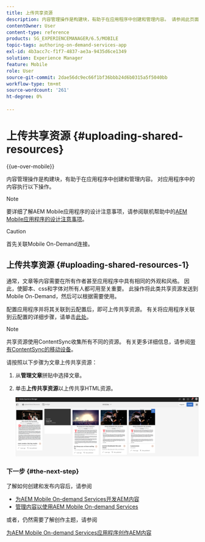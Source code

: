 ```yaml
---
title: 上传共享资源
description: 内容管理操作是构建块，有助于在应用程序中创建和管理内容。 请参阅此页面，了解如何上传共享资源。
contentOwner: User
content-type: reference
products: SG_EXPERIENCEMANAGER/6.5/MOBILE
topic-tags: authoring-on-demand-services-app
exl-id: 4b3acc7c-f1f7-4837-ae3a-9435d6ce1349
solution: Experience Manager
feature: Mobile
role: User
source-git-commit: 2dae56dc9ec66f1bf36bbb24d6b0315a5f5040bb
workflow-type: tm+mt
source-wordcount: '261'
ht-degree: 0%

---
```


# 上传共享资源 {#uploading-shared-resources}

{{ue-over-mobile}}

内容管理操作是构建块，有助于在应用程序中创建和管理内容。 对应用程序中的内容执行以下操作。

>[!NOTE]
>
>要详细了解AEM Mobile应用程序的设计注意事项，请参阅联机帮助中的[AEM Mobile应用程序的设计注意事项](https://helpx.adobe.com/digital-publishing-solution/help/design-app.html)。

>[!CAUTION]
>
>首先关联Mobile On-Demand连接。

## 上传共享资源 {#uploading-shared-resources-1}

通常，文章等内容需要在所有作者甚至应用程序中具有相同的外观和风格。 因此，使脚本、css和字体对所有人都可用至关重要。 此操作将此类共享资源发送到Mobile On-Demand，然后可以根据需要使用。

配置应用程序并将其关联到云配置后，即可上传共享资源。 有关将应用程序关联到云配置的详细步骤，请单击[此处](/help/mobile/mobile-apps-ondemand-application-create-configure-action.md)。

>[!NOTE]
>
>共享资源使用ContentSync收集所有不同的资源。 有关更多详细信息，请参阅[带有ContentSync的移动设备](/help/mobile/mobile-ondemand-contentsync.md)。

请按照以下步骤为文章上传共享资源：

1. 从&#x200B;**管理文章**&#x200B;拼贴中选择文章。
1. 单击&#x200B;**上传共享资源**&#x200B;以上传共享HTML资源。

   ![chlimage_1-133](assets/chlimage_1-133.png)

### 下一步 {#the-next-step}

了解如何创建和发布内容后，请参阅

* [为AEM Mobile On-demand Services开发AEM内容](/help/mobile/aem-mobile-on-demand.md)
* [管理内容以使用AEM Mobile On-demand Services](/help/mobile/aem-mobile.md)

或者，仍然需要了解创作主题，请参阅

[为AEM Mobile On-demand Services应用程序创作AEM内容](/help/mobile/mobile-apps-ondemand.md)
